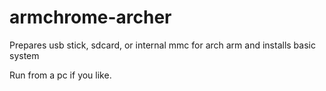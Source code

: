 armchrome-archer
================

Prepares usb stick, sdcard, or internal mmc for arch arm and installs basic system

Run from a pc if you like.

